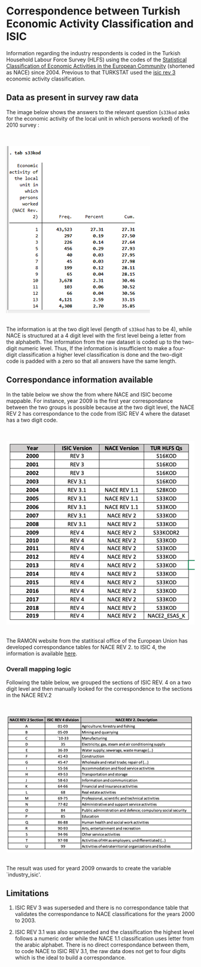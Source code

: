 
# Correspondence between Turkish Economic Activity Classification and ISIC

Information regarding the industry respondents is coded in the Turkish Household Labour Force Survey (HLFS) using the codes of the [Statistical Classification of Economic Activities in the European Community](https://ec.europa.eu/eurostat/ramon/nomenclatures/index.cfm?TargetUrl=LST_NOM_DTL&StrNom=NACE_REV2&StrLanguageCode=EN&IntPcKey=&StrLayoutCode=HIERARCHIC) (shortened as NACE) since 2004. Previous to that TURKSTAT used the [isic rev 3](https://unstats.un.org/unsd/classifications/Family/Detail/2) economic activity classification. 

## Data as present in survey raw data

The image below shows the answers to the relevant question (`s33kod` asks for the economic activity of the local unit in which persons worked) of the 2010 survey :

<br></br>
![s33kod](Utilities/s33kod.png)
<br></br>

The information is at the two digit level (length of `s33kod` has to be 4), while NACE is structured at a 4 digit level with the first level being a letter from the alphabeth. The information from the raw dataset is coded up to the two-digit numeric level. Thus, If the information is insufficient to make a four-digit classification a higher level classification is done and the two-digit code is padded with a zero so that all answers have the same length.

## Correspondance information available

In the table below we show the from where NACE and ISIC become mappable. For instance, year 2009 is the first year correspondance between the two groups is possible because at the two digit level, the NACE REV 2 has correspondance to the code from ISIC REV 4 where the dataset has a two digit code. 

<br></br>
![qisic](Utilities/qisic.png)
<br></br>

The RAMON website from the statitiscal office of the European Union has developed correspondance tables for NACE REV 2. to ISIC 4, the information is available [here](https://ec.europa.eu/eurostat/ramon/relations/index.cfm?TargetUrl=LST_LINK&StrNomRelCode=NACE%20REV.%202%20-%20ISIC%20REV.%204&StrLanguageCode=EN). 


### Overall mapping logic

Following the table below, we grouped the sections of ISIC REV. 4 on a two digit level and then manually looked for the correspondence to the sections in the NACE REV.2  

<br></br>
![corisic](Utilities/corisic.png)
<br></br>

The result was used for yeard 2009 onwards to create the variable `industry_isic'.

## Limitations

1. ISIC REV 3 was superseded and there is no correspondance table that validates the correspondance to NACE classifications for the years 2000 to 2003. 

2. ISIC REV 3.1 was also superseded and the classification the highest level follows a numeric order while the NACE 1.1 classification uses letter from the arabic alphabet. There is no direct correspondance between them, to code NACE to ISIC REV 3.1, the raw data does not get to four digits which is the ideal to build a correspondance. 



